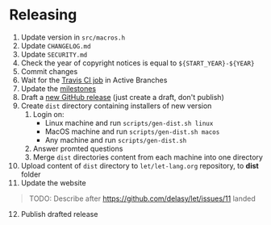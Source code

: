 # Releasing

1. Update version in `src/macros.h`
2. Update `CHANGELOG.md`
3. Update `SECURITY.md`
4. Check the year of copyright notices is equal to `${START_YEAR}-${YEAR}`
5. Commit changes
6. Wait for the [Travis CI job](https://travis-ci.com/delasy/let/branches) in Active Branches
7. Update the [milestones](https://github.com/delasy/let/milestones)
8. Draft a [new GitHub release](https://github.com/delasy/let/releases/new) (just create a draft, don't publish)
9. Create `dist` directory containing installers of new version
   1. Login on:
      - Linux machine and run `scripts/gen-dist.sh linux`
      - MacOS machine and run `scripts/gen-dist.sh macos`
      - Any machine and run `scripts/gen-dist.sh`
   2. Answer promted questions
   3. Merge `dist` directories content from each machine into one directory
10. Upload content of `dist` directory to `let/let-lang.org` repository, to **dist** folder
11. Update the website

   > TODO: Describe after https://github.com/delasy/let/issues/11 landed

12. Publish drafted release
